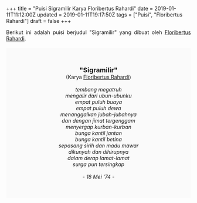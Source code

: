 +++
title = "Puisi Sigramilir Karya Floribertus Rahardi"
date = 2019-01-11T11:12:00Z
updated = 2019-01-11T19:17:50Z
tags = ["Puisi", "Floribertus Rahardi"]
draft = false
+++

<div dir="ltr" style="text-align: left;" trbidi="on"><div style="text-align: justify;">Berikut ini adalah puisi berjudul "Sigramilir" yang dibuat oleh <a href="https://ensiklopedia.kemdikbud.go.id/sastra/artikel/F_Rahardi" target="_blank">Floribertus Rahardi</a>.</div><br /><div style="background: #FAFAFA; font-size: 14px; height: auto; margin: 0 auto; padding: 50px; text-align: center; width: auto;"><span style="font-size: 18px;"><b>"Sigramilir"</b></span><br />(Karya <a href="https://www.sekata.web.id/tags/floribertus-rahardi" target="_blank">Floribertus Rahardi</a>)<br /><br /><i>tembang megatruh<br />mengalir dari ubun-ubunku<br />empat puluh buaya<br />empat puluh dewa<br />menanggalkan jubah-jubahnya<br />dan dengan jimat tergenggam<br />menyergap kurban-kurban<br />bunga kantil jantan<br />bunga kantil betina<br />sepasang sirih dan madu mawar<br />dikunyah dan dihirupnya<br />dalam derap lamat-lamat<br />surga pun tersingkap<br /><br />- 18 Mei ‘74 -</i> </div></div>
